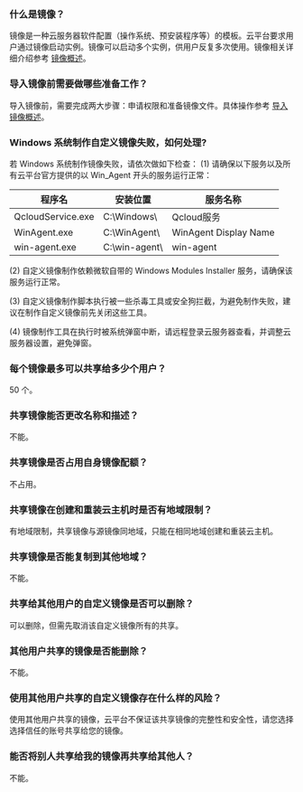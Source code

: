 ### 什么是镜像？

镜像是一种云服务器软件配置（操作系统、预安装程序等）的模板。云平台要求用户通过镜像启动实例。镜像可以启动多个实例，供用户反复多次使用。镜像相关详细介绍参考 [镜像概述](/document/product/213/4940)。

### 导入镜像前需要做哪些准备工作？

导入镜像前，需要完成两大步骤：申请权限和准备镜像文件。具体操作参考 [导入镜像概述](/document/product/213/4945)。

### Windows 系统制作自定义镜像失败，如何处理?

若 Windows 系统制作镜像失败，请依次做如下检查：
(1) 请确保以下服务以及所有云平台官方提供的以 Win_Agent 开头的服务运行正常：

| **程序名**        | **安装位置**  | **服务名称**          |
| ----------------- | ------------- | --------------------- |
| QcloudService.exe | C:\Windows\   | Qcloud服务            |
| WinAgent.exe      | C:\WinAgent\  | WinAgent Display Name |
| win-agent.exe     | C:\win-agent\ | win-agent             |

(2) 自定义镜像制作依赖微软自带的 Windows Modules Installer 服务，请确保该服务运行正常。

(3) 自定义镜像制作脚本执行被一些杀毒工具或安全狗拦截，为避免制作失败，建议在制作自定义镜像前先关闭这些工具。

(4) 镜像制作工具在执行时被系统弹窗中断，请远程登录云服务器查看，并调整云服务器设置，避免弹窗。

### 每个镜像最多可以共享给多少个用户？

50 个。

### 共享镜像能否更改名称和描述？

不能。

### 共享镜像是否占用自身镜像配额？

不占用。

### 共享镜像在创建和重装云主机时是否有地域限制？

有地域限制，共享镜像与源镜像同地域，只能在相同地域创建和重装云主机。

### 共享镜像是否能复制到其他地域？

不能。

### 共享给其他用户的自定义镜像是否可以删除？

可以删除，但需先取消该自定义镜像所有的共享。

### 其他用户共享的镜像是否能删除？

不能。

### 使用其他用户共享的自定义镜像存在什么样的风险？

使用其他用户共享的镜像，云平台不保证该共享镜像的完整性和安全性，请您选择选择信任的账号共享给您的镜像。

### 能否将别人共享给我的镜像再共享给其他人？

不能。
